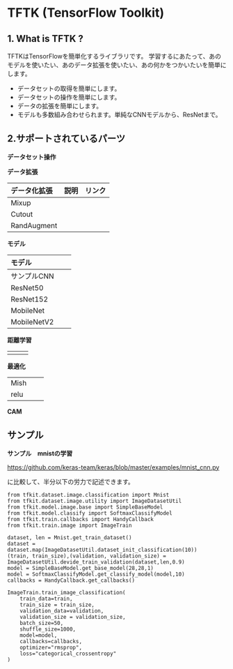 # TFTK (TensorFlow Toolkit)

## 1. What is TFTK ?

TFTKはTensorFlowを簡単化するライブラリです。
学習するにあたって、あのモデルを使いたい、あのデータ拡張を使いたい、あの何かをつかいたいを簡単にします。

* データセットの取得を簡単にします。
* データセットの操作を簡単にします。
* データの拡張を簡単にします。
* モデルも多数組み合わせられます。単純なCNNモデルから、ResNetまで。


## 2.サポートされているパーツ

__データセット操作__



__データ拡張__

|データ化拡張|説明|リンク|
|:--|:--|:--|
|Mixup| | |
|Cutout| | |
|RandAugment|| |

__モデル__

|モデル| | |
|:--|:--|:--|
|サンプルCNN| | |
|ResNet50| | |
|ResNet152| | |
|MobileNet| | |
|MobileNetV2| | |

__距離学習__

| | | |
|:--|:--|:--|
| | | |

__最適化__

| | | |
|:--|:--|:--|
|Mish| | |
|relu| | |

__CAM__




## サンプル

__サンプル　mnistの学習__

https://github.com/keras-team/keras/blob/master/examples/mnist_cnn.py

に比較して、半分以下の労力で記述できます。

```
from tfkit.dataset.image.classification import Mnist
from tfkit.dataset.image.utility import ImageDatasetUtil
from tfkit.model.image.base import SimpleBaseModel
from tfkit.model.classify import SoftmaxClassifyModel
from tfkit.train.callbacks import HandyCallback
from tfkit.train.image import ImageTrain

dataset, len = Mnist.get_train_dataset()
dataset = dataset.map(ImageDatasetUtil.dataset_init_classification(10))
(train, train_size),(validation, validation_size) = ImageDatasetUtil.devide_train_validation(dataset,len,0.9)
model = SimpleBaseModel.get_base_model(28,28,1)
model = SoftmaxClassifyModel.get_classify_model(model,10)
callbacks = HandyCallback.get_callbacks()

ImageTrain.train_image_classification(
    train_data=train,
    train_size = train_size,
    validation_data=validation,
    validation_size = validation_size,
    batch_size=50,
    shuffle_size=1000,
    model=model,
    callbacks=callbacks,
    optimizer="rmsprop",
    loss="categorical_crossentropy"
)
```
